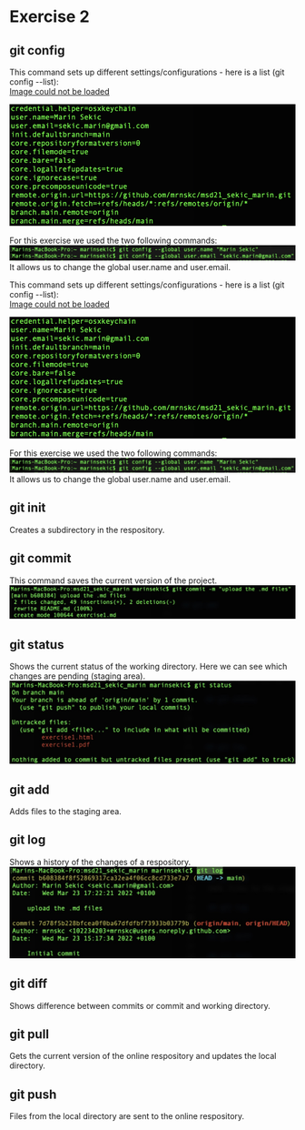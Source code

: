 # Exercise 2

## git config
This command sets up different settings/configurations - here is a list (git config --list):\
[Image could not be loaded](media/git-config---list.png)

<img src="media/git-config---list.png" alt="alt">

For this exercise we used the two following commands:\
![Image could not be loaded](media/git-config.jpg)\
It allows us to change the global user.name and user.email.

This command sets up different settings/configurations - here is a list (git config --list):\
[Image could not be loaded](/media/git-config---list.png)

<img src="/media/git-config---list.png" alt="alt">

For this exercise we used the two following commands:\
![Image could not be loaded](/media/git-config.jpg)\
It allows us to change the global user.name and user.email.

## git init
Creates a subdirectory in the respository.

## git commit
This command saves the current version of the project.\
![Image could not be loaded](media/git-commit.jpg)

## git status
Shows the current status of the working directory. Here we can see which changes are pending (staging area).\
![Image could not be loaded](media/git-status.jpg)

## git add
Adds files to the staging area.

## git log
Shows a history of the changes of a respository.\
![Image could not be loaded](media/git-log.jpg)

## git diff
Shows difference between commits or commit and working directory.

## git pull
Gets the current version of the online respository and updates the local directory.

## git push
Files from the local directory are sent to the online respository.